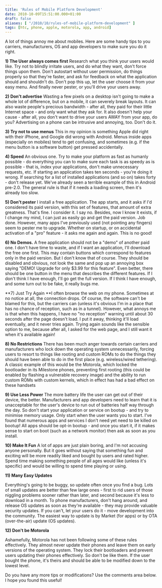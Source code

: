 ```yaml
---
title: 'Rules of Mobile Platform Development'
date: 2010-10-09T15:51:00.000+01:00
draft: false
aliases: [ "/2010/10/rules-of-mobile-platform-development" ]
tags: [htc, phone, apple, motorola, app, android]
---
```


A lot of things annoy me about mobiles. Here are some handy tips to you carriers, manufacturers, OS and app developers to make sure you do it right.

**1) The User always comes first**
Research what you think your users would like. Try not to blindly irritate users, and do what they want, don't force things upon them. Don't autostart without user permission, do things properly so that they're faster, and ask for feedback on what the application should and shouldn't do. Don't pop this up, let the user choose it from your easy menu. And finally never pester, or you'll drive your users away.

**2) Don't advertise**
Wasting a few pixels on a desktop isn't going to make a whole lot of difference, but on a mobile, it can severely break layouts. It can also waste people's precious bandwidth - after all, they paid for their little Internet space - and only want what they ask for. It also doesn't help your cause - after all, you don't want to drive your users AWAY from your app, do you? Advertising on a phone can be intrusive and annoying, too. Don't do it.

**3) Try not to use menus**
This in my opinion is something Apple did right with their iPhone, and Google did wrong with Android. Menus inside apps (especially on mobiles) tend to get confusing, and sometimes (e.g. if the menu button is a software button) get pressed accidentally.

**4) Speed**
An obvious one. Try to make your platform as fast as humanly possible - do everything you can to make sure each task is as speedy as is possible - that is, index your applications, don't make unnecessary requests, etc. If starting an application takes ten seconds - you're doing it wrong. If searching for a list of installed applications (and so on) takes forty - don't release yet. We've already seen a terrible example of this in Android pre-2.0. The general rule is that if it needs a loading screen, then it's already too slow.

**5) Don't pester**
I install a free application. The app starts, and it asks if I'd considered its paid version, with this set of features, that amount of extra greatness. That's fine. I consider it. I say no. Besides, now I know it exists, if I change my mind, I can just as easily go and get the paid version. Job done. However, many apps I've previously used (not pointing any fingers) seem to pester me to upgrade. Whether on startup, or on accidental activation of a "pro" feature - it asks me again and again. This is no good!

**6) No Demos.**
A free application should not be a "demo" of another paid one. I don't have time to waste, and if I want an application, I'll download the free one first. This may contain buttons which correspond to features only in the paid version. But I don't know that of course. They should be disabled and obvious, not look the same and pop up an annoying box saying "DEMO! Upgrade for only $3.99 for this feature". Even better, there should be one button in the menu that describes the different features. If I don't think I have enough, I'll go get the full version. If I think I have enough, and some turn out to be fake, it really bugs me.

**7) Just Try Again
**I often browse the web on my phone. Sometimes at no notice at all, the connection drops. Of course, the software can't be blamed for this, but the carriers can (unless it's obvious I'm in a place that has no chance of reception, such as in a tunnel). However, what annoys me is that when this happens, I have no "no reception" warning until about 30 seconds after the page doesn't load. I put it away, thinking it'll load eventually, and it never tries again. Trying again sounds like the sensible option to me, because after all, I asked for the web page, and I still want it when it's available again!

**8) No Restrictions**
There has been much anger towards certain carriers and manufacturers who lock down the operating system unnecessarily, forcing users to resort to things like rooting and custom ROMs to do the things they should have been able to do in the first place (e.g. wireless/wired tethering). A classic example of this would be the Motorola, which locked the bootloader in its Milestone phones, preventing first rooting (this could be enabled by flashing a vulnerable recovery image) and the ability to run custom ROMs with custom kernels, which in effect has had a bad effect on these handsets

**9) Use Less Power**
The more battery life the user can get out of their device, the better. Manufacturers and app developers need to learn that it is unacceptable for the user's device to run out of batteries half way through the day. So don't start your application or service on bootup - and try to minimise memory usage. Only start when the user wants you to start. I've found that numerous apps and services I don't need yet need to be killed on bootup! All apps should be opt-in bootup - and once you start it, if it makes sense to start on boot (such as a network monitor) then ask as soon as you install.

**10) Make It Fun**
A lot of apps are just plain boring, and I'm not accusing anyone personally. But it goes without saying that something fun and exciting will be more readily liked and bought by users and rated higher. Spend time making something people of all ages would like (unless it's specific) and would be willing to spend time playing or using.



**11) Many Easy Updates**

Everything's going to be buggy, so update often once you find a bug. Lots of small updates are better than few large ones - first to rid users of those niggling problems sooner rather than later, and second because it's less to download in a month. To phone manufacturers, don't hang around, and release OS updates as soon as they're available - they may provide valuable security updates. If you can't, let your users do it - move development into the community. The easiest way to update is by Market (for apps) or by OTA (over-the-air) update (OS updates).



**12) Don't be Motorola**

Ashamefully, Motorola has not been following some of these rules effectively. They almost never update their phones and leave them on early versions of the operating system. They lock their bootloaders and prevent users updating their phones effectively. So don't be like them. If the user bought the phone, it's theirs and should be able to be modified down to the lowest level.



Do you have any more tips or modifications? Use the comments area below. I hope you found this useful!